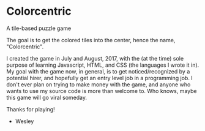 # Colorcentric

A tile-based puzzle game

The goal is to get the colored tiles into the center, hence the name, "Colorcentric".

I created the game in July and August, 2017, with the (at the time) sole purpose of learning Javascript, HTML, and CSS (the languages I wrote it in). My goal with the game now, in general, is to get noticed/recognized by a potential hirer, and hopefully get an entry level job in a programming job. I don't ever plan on trying to make money with the game, and anyone who wants to use my source code is more than welcome to. Who knows, maybe this game will go viral someday.

Thanks for playing!

- Wesley
